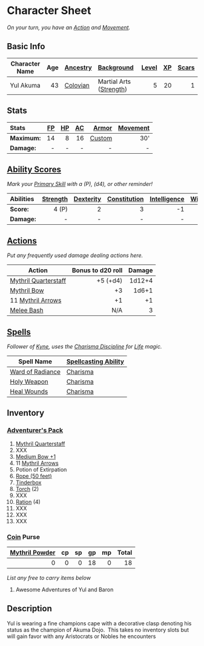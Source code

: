 # Character Sheet

*On your turn, you have an [Action](../../../../Game%20Procedures/Core%20Procedures/Action.md) and [Movement](../../../../Game%20Procedures/Combat/Movement.md).*

## Basic Info

| Character Name | Age | [Ancestry](../../../../Player%20Characters/Ancenstries/Ancestry.md)                             | [Background](../../../../Player%20Characters/Backgrounds/Background.md)                       | [Level](../../../../Player%20Characters/Derived%20Statistics/Level.md) | [XP](../../../../Player%20Characters/Derived%20Statistics/Experience%20Points.md) | [Scars](../../../../Player%20Characters/Derived%20Statistics/Scars.md) |
| -------------- | --: | :------------------------------------------------------------------------------------------- | :----------------------------------------------------------------------------------------- | ------------------------------------------------------------------: | -----------------------------------------------------------------------------: | ------------------------------------------------------------------: |
| Yul Akuma      |  43 | [Colovian](../../../../Player%20Characters/Ancenstries/The%20People%20of%20Mithrinia/Humans.md) | Martial Arts ([Strength](../../../../Player%20Characters/The%20Ability%20Scores/Strength.md)) |                                                                   5 |                                                                             20 |                                                                   1 |

## Stats

| Stats        | [FP](../../../../Player%20Characters/Derived%20Statistics/Fatigue%20Points.md) | [HP](../../../../Player%20Characters/Derived%20Statistics/Health%20Points.md) | [AC](../../../../Player%20Characters/Derived%20Statistics/Armor%20Class.md) |                                    [Armor](../../../../Items%20and%20Gear/Armor/Armor.md) | [Movement](../../../../Game%20Procedures/Combat/Movement.md) |
| :----------- | --------------------------------------------------------------------------: | -------------------------------------------------------------------------: | -----------------------------------------------------------------------: | -------------------------------------------------------------------------------------: | --------------------------------------------------------: |
| **Maximum:** |                                                                          14 |                                                                          8 |                                                                       16 | [Custom](../../../../Items%20and%20Gear/Armor/Silvered%20Armor/Silver%20Plate%20Armor.md) |                                                       30' |
| **Damage:**  |                                                                           - |                                                                          - |                                                                        - |                                                                                      - |                                                         - |

## [Ability Scores](../../../../Player%20Characters/The%20Ability%20Scores/Ability%20Scores.md)

*Mark your [Primary Skill](../../../../Player%20Characters/Backgrounds/Primary%20Skill.md) with a (P), (d4), or other reminder!*

| Abilities   | [Strength](../../../../Player%20Characters/The%20Ability%20Scores/Strength.md) | [Dexterity](../../../../Player%20Characters/The%20Ability%20Scores/Dexterity.md) | [Constitution](../../../../Player%20Characters/The%20Ability%20Scores/Constitution.md) | [Intelligence](../../../../Player%20Characters/The%20Ability%20Scores/Intelligence.md) | [Wisdom](../../../../Player%20Characters/The%20Ability%20Scores/Wisdom.md)<br> | [Charisma](../../../../Player%20Characters/The%20Ability%20Scores/Charisma.md)<br> |
| :---------- | -----------------------------------------------------------------------------: | -------------------------------------------------------------------------------: | -------------------------------------------------------------------------------------: | -------------------------------------------------------------------------------------: | -----------------------------------------------------------------------------: | ---------------------------------------------------------------------------------: |
| **Score:**  |                                                                          4 (P) |                                                                                2 |                                                                                      3 |                                                                                     -1 |                                                                              0 |                                                                                  4 |
| **Damage:** |                                                                              - |                                                                                - |                                                                                      - |                                                                                      - |                                                                              - |                                                                                  - |

## [Actions](../../../../Game%20Procedures/Core%20Procedures/Action.md)

*Put any frequently used damage dealing actions here.*

| Action                                                                                                     | Bonus to d20 roll | Damage |
| ---------------------------------------------------------------------------------------------------------- | ----------------: | -----: |
| [Mythril Quarterstaff](../../../../Items%20and%20Gear/Weapons/Melee%20Weapons/Large%20Skilled%20Weapon.md) |          +5 (+d4) | 1d12+4 |
| [Mythril Bow](../../../../Items%20and%20Gear/Weapons/Ranged%20Weapons/Medium%20Bow.md)                     |                +3 |  1d6+1 |
| 11 [Mythril Arrows](../../../../Items%20and%20Gear/Weapons/Ammo/Arrow.md)                                  |                +1 |     +1 |
| [Melee Bash](../../../../Game%20Procedures/Combat/Melee%20Attack.md#Melee%20Bash)                          |               N/A |      3 |

## [Spells](../../../../Magic/Spells.md)

*Follower of [Kyne](../../../../Magic/Deities/Deity%20Mechanics/Air%20Life%20Deity.md), uses the [Charisma Discipline](../../../../Magic/Spellcasting/Spellcasting%20Disciplines/Charisma%20Discipline.md) for [Life](../../../../Magic/Spells/Spell%20Domains/Life.md) magic.*

| Spell Name                                                                                      | [Spellcasting Ability](../../../../Magic/Spellcasting/Spellcasting%20Ability.md) |
| ----------------------------------------------------------------------------------------------- | ----------------------------------------------------------------------------- |
| [Ward of Radiance](../../../../Magic/Spells/Spells%20by%20Level/Level%201/Ward%20of%20Radiance.md) | [Charisma](../../../../Player%20Characters/The%20Ability%20Scores/Charisma.md)   |
| [Holy Weapon](../../../../Magic/Spells/Spells%20by%20Level/Level%202/Holy%20Weapon.md)             | [Charisma](../../../../Player%20Characters/The%20Ability%20Scores/Charisma.md)   |
| [Heal Wounds](../../../../Magic/Spells/Spells%20by%20Level/Level%201/Heal%20Wounds.md)             | [Charisma](../../../../Player%20Characters/The%20Ability%20Scores/Charisma.md)   |

## Inventory

### [Adventurer's Pack](../../../../Items%20and%20Gear/Gear/100%20Coins/Adventurer's%20Pack.md)

1. [Mythril Quarterstaff](../../../../Items%20and%20Gear/Weapons/Melee%20Weapons/Large%20Skilled%20Weapon.md)
2. XXX
3. [Medium Bow +1](../../../../Items%20and%20Gear/Weapons/Ranged%20Weapons/Medium%20Bow.md)
4. 11 [Mythril Arrows](../../../../Items%20and%20Gear/Weapons/Ammo/Arrow.md)
5. Potion of Extirpation
6. [Rope (50 feet)](../../../../Items%20and%20Gear/Gear/50%20Coins/Rope%20(50%20feet).md)
7. [Tinderbox](../../../../Items%20and%20Gear/Gear/10%20Coins/Tinderbox.md)
8. [Torch](../../../../Items%20and%20Gear/Gear/1%20Coin/Torch.md) (2)
9. XXX
10. [Ration](../../../../Items%20and%20Gear/Gear/1%20Coin/Ration.md) (4)
11. XXX
12. XXX
13. XXX

### [Coin](../../../../Resources%20for%20GMs/Economy/Coins.md) Purse

| [Mythril Powder](../../../../Magic/Spellcasting/Mythril.md) |  cp |  sp |  gp |  mp | Total |
| -------------------------------------------------------: | --: | --: | --: | --: | ----: |
|                                                        0 |   0 |   0 |  18 |   0 |    18 |

*List any free to carry items below*

1. Awesome Adventures of Yul and Baron

## Description

Yul is wearing a fine champions cape with a decorative clasp denoting his status as the champion of Akuma Dojo.  This takes no inventory slots but will gain favor with any Aristocrats or Nobles he encounters
